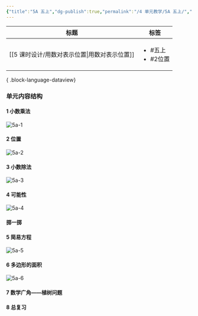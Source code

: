 ```yaml
---
{"title":"5A 五上","dg-publish":true,"permalink":"/4 单元教学/5A 五上/","dgPassFrontmatter":true,"noteIcon":""}
---
```





| 标题                             | 标签                                 |
| ------------------------------ | ---------------------------------- |
| [[5 课时设计/用数对表示位置\|用数对表示位置]] | <ul><li>#五上</li><li>#2位置</li></ul> |

{ .block-language-dataview}

### 单元内容结构

#### 1 小数乘法

![5a-1](https://r2.edui123.com/2023/04/5a-1.png)

#### 2 位置

![5a-2](https://r2.edui123.com/2023/04/5a-2.png)

#### 3 小数除法

![5a-3](https://r2.edui123.com/2023/04/5a-3.png)

#### 4 可能性

![5a-4](https://r2.edui123.com/2023/04/5a-4.png)

#### 掷一掷


#### 5 简易方程

![5a-5](https://r2.edui123.com/2023/04/5a-5.png)

#### 6 多边形的面积

![5a-6](https://r2.edui123.com/2023/04/5a-6.png)

#### 7 数学广角——植树问题



#### 8 总复习